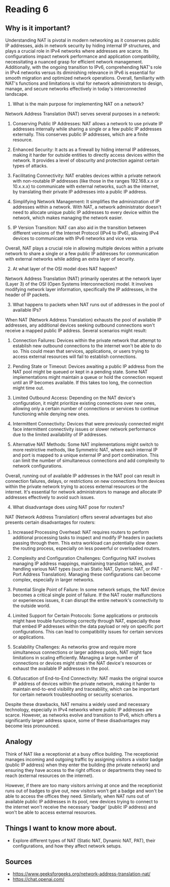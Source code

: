 # Reading 6
## Why is it important?

Understanding NAT is pivotal in modern networking as it conserves public IP addresses, aids in network security by hiding internal IP structures, and plays a crucial role in IPv4 networks where addresses are scarce. Its configurations impact network performance and application compatibility, necessitating a nuanced grasp for efficient network management. Additionally, with the ongoing transition to IPv6, comprehending NAT's role in IPv4 networks versus its diminishing relevance in IPv6 is essential for smooth migration and optimized network operations. Overall, familiarity with NAT's functions and limitations is vital for network administrators to design, manage, and secure networks effectively in today's interconnected landscape.

1. What is the main purpose for implementing NAT on a network?

Network Address Translation (NAT) serves several purposes in a network:

1. Conserving Public IP Addresses: NAT allows a network to use private IP addresses internally while sharing a single or a few public IP addresses externally. This conserves public IP addresses, which are a finite resource.

2. Enhanced Security: It acts as a firewall by hiding internal IP addresses, making it harder for outside entities to directly access devices within the network. It provides a level of obscurity and protection against certain types of attacks.

3. Facilitating Connectivity: NAT enables devices within a private network with non-routable IP addresses (like those in the ranges 192.168.x.x or 10.x.x.x) to communicate with external networks, such as the internet, by translating their private IP addresses into a public IP address.

4. Simplifying Network Management: It simplifies the administration of IP addresses within a network. With NAT, a network administrator doesn't need to allocate unique public IP addresses to every device within the network, which makes managing the network easier.

5. IP Version Transition: NAT can also aid in the transition between different versions of the Internet Protocol (IPv4 to IPv6), allowing IPv4 devices to communicate with IPv6 networks and vice versa.

Overall, NAT plays a crucial role in allowing multiple devices within a private network to share a single or a few public IP addresses for communication with external networks while adding an extra layer of security.

2. At what layer of the OSI model does NAT happen?

Network Address Translation (NAT) primarily operates at the network layer (Layer 3) of the OSI (Open Systems Interconnection) model. It involves modifying network layer information, specifically the IP addresses, in the header of IP packets.

3. What happens to packets when NAT runs out of addresses in the pool of available IPs?


When NAT (Network Address Translation) exhausts the pool of available IP addresses, any additional devices seeking outbound connections won't receive a mapped public IP address. Several scenarios might result:

1. Connection Failures: Devices within the private network that attempt to establish new outbound connections to the internet won't be able to do so. This could mean that services, applications, or users trying to access external resources will fail to establish connections.

2. Pending State or Timeout: Devices awaiting a public IP address from the NAT pool might be queued or kept in a pending state. Some NAT implementations might maintain a queue or hold the connection request until an IP becomes available. If this takes too long, the connection might time out.

3. Limited Outbound Access: Depending on the NAT device's configuration, it might prioritize existing connections over new ones, allowing only a certain number of connections or services to continue functioning while denying new ones.

4. Intermittent Connectivity: Devices that were previously connected might face intermittent connectivity issues or slower network performance due to the limited availability of IP addresses.

5. Alternative NAT Methods: Some NAT implementations might switch to more restrictive methods, like Symmetric NAT, where each internal IP and port is mapped to a unique external IP and port combination. This can limit the number of simultaneous connections and add complexity to network configurations.

Overall, running out of available IP addresses in the NAT pool can result in connection failures, delays, or restrictions on new connections from devices within the private network trying to access external resources or the internet. It's essential for network administrators to manage and allocate IP addresses effectively to avoid such issues.

4. What disadvantage does using NAT pose for routers?

NAT (Network Address Translation) offers several advantages but also presents certain disadvantages for routers:

1. Increased Processing Overhead: NAT requires routers to perform additional processing tasks to inspect and modify IP headers in packets passing through them. This extra workload can potentially slow down the routing process, especially on less powerful or overloaded routers.

2. Complexity and Configuration Challenges: Configuring NAT involves managing IP address mappings, maintaining translation tables, and handling various NAT types (such as Static NAT, Dynamic NAT, or PAT - Port Address Translation). Managing these configurations can become complex, especially in larger networks.

3. Potential Single Point of Failure: In some network setups, the NAT device becomes a critical single point of failure. If the NAT router malfunctions or experiences issues, it can disrupt the entire network's connectivity to the outside world.

4. Limited Support for Certain Protocols: Some applications or protocols might have trouble functioning correctly through NAT, especially those that embed IP addresses within the data payload or rely on specific port configurations. This can lead to compatibility issues for certain services or applications.

5. Scalability Challenges: As networks grow and require more simultaneous connections or larger address pools, NAT might face limitations in scaling efficiently. Managing a large number of connections or devices might strain the NAT device's resources or exhaust the available IP addresses in the pool.

6. Obfuscation of End-to-End Connectivity: NAT masks the original source IP address of devices within the private network, making it harder to maintain end-to-end visibility and traceability, which can be important for certain network troubleshooting or security scenarios.

Despite these drawbacks, NAT remains a widely used and necessary technology, especially in IPv4 networks where public IP addresses are scarce. However, as networks evolve and transition to IPv6, which offers a significantly larger address space, some of these disadvantages may become less pronounced.

## Analogy

Think of NAT like a receptionist at a busy office building. The receptionist manages incoming and outgoing traffic by assigning visitors a visitor badge (public IP address) when they enter the building (the private network) and ensuring they have access to the right offices or departments they need to reach (external resources on the internet).

However, if there are too many visitors arriving at once and the receptionist runs out of badges to give out, new visitors won't get a badge and won't be able to access the offices they need. Similarly, when NAT runs out of available public IP addresses in its pool, new devices trying to connect to the internet won't receive the necessary 'badge' (public IP address) and won't be able to access external resources.

## Things I want to know more about.
- Explore different types of NAT (Static NAT, Dynamic NAT, PAT), their configurations, and how they affect network setups.
## Sources
- https://www.geeksforgeeks.org/network-address-translation-nat/
- https://chat.openai.com/



